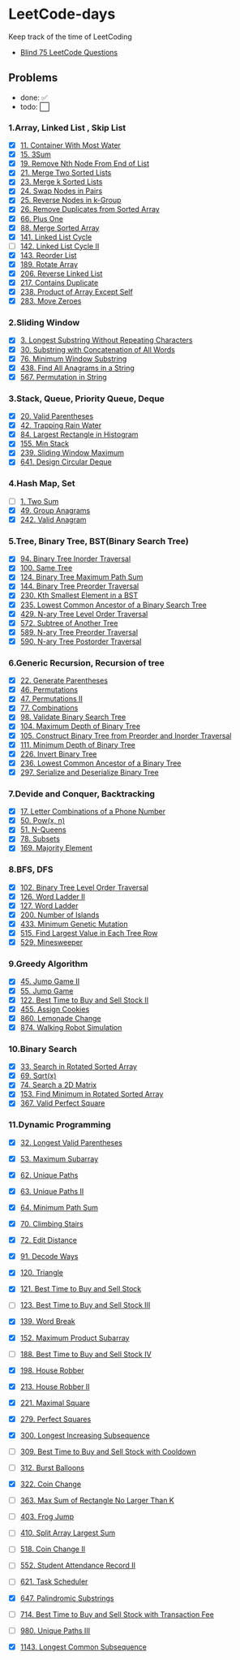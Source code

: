 # LeetCode-days

Keep track of the time of LeetCoding

* [Blind 75 LeetCode Questions](https://leetcode.com/discuss/general-discussion/460599/blind-75-leetcode-questions)

## Problems

* done: :white_check_mark: 
* todo: :white_large_square:

### 1.Array, Linked List , Skip List

* [x] [11. Container With Most Water](https://leetcode-cn.com/problems/container-with-most-water/)
* [x] [15. 3Sum](https://leetcode-cn.com/problems/3sum/)
* [x] [19. Remove Nth Node From End of List](https://leetcode-cn.com/problems/remove-nth-node-from-end-of-list/)
* [x] [21. Merge Two Sorted Lists](https://leetcode-cn.com/problems/merge-two-sorted-lists/)
* [x] [23. Merge k Sorted Lists](https://leetcode-cn.com/problems/merge-k-sorted-lists/)
* [x] [24. Swap Nodes in Pairs](https://leetcode-cn.com/problems/swap-nodes-in-pairs/)
* [x] [25. Reverse Nodes in k-Group](https://leetcode-cn.com/problems/reverse-nodes-in-k-group/)
* [x] [26. Remove Duplicates from Sorted Array](https://leetcode-cn.com/problems/remove-duplicates-from-sorted-array/)
* [x] [66. Plus One](https://leetcode-cn.com/problems/plus-one/)
* [x] [88. Merge Sorted Array](https://leetcode-cn.com/problems/merge-sorted-array/)
* [x] [141. Linked List Cycle](https://leetcode-cn.com/problems/linked-list-cycle/)
* [ ] [142. Linked List Cycle II](https://leetcode-cn.com/problems/linked-list-cycle-ii/)
* [x] [143. Reorder List](https://leetcode-cn.com/problems/reorder-list/)
* [x] [189. Rotate Array](https://leetcode-cn.com/problems/rotate-array/)
* [x] [206. Reverse Linked List](https://leetcode-cn.com/problems/reverse-linked-list/)
* [x] [217. Contains Duplicate](https://leetcode-cn.com/problems/contains-duplicate/)
* [x] [238. Product of Array Except Self](https://leetcode-cn.com/problems/product-of-array-except-self/)
* [x] [283. Move Zeroes](https://leetcode-cn.com/problems/move-zeroes/)

### 2.Sliding Window

* [x] [3. Longest Substring Without Repeating Characters](https://leetcode-cn.com/problems/longest-substring-without-repeating-characters/)
* [x] [30. Substring with Concatenation of All Words](https://leetcode-cn.com/problems/substring-with-concatenation-of-all-words/)
* [x] [76. Minimum Window Substring](https://leetcode-cn.com/problems/minimum-window-substring/)
* [x] [438. Find All Anagrams in a String](https://leetcode-cn.com/problems/find-all-anagrams-in-a-string/)
* [x] [567. Permutation in String](https://leetcode-cn.com/problems/permutation-in-string/)

### 3.Stack, Queue, Priority Queue, Deque

* [x] [20. Valid Parentheses](https://leetcode-cn.com/problems/valid-parentheses/)
* [x] [42. Trapping Rain Water](https://leetcode-cn.com/problems/trapping-rain-water/)
* [x] [84. Largest Rectangle in Histogram](https://leetcode-cn.com/problems/largest-rectangle-in-histogram/)
* [x] [155. Min Stack](https://leetcode-cn.com/problems/min-stack/)
* [x] [239. Sliding Window Maximum](https://leetcode-cn.com/problems/sliding-window-maximum/)
* [x] [641. Design Circular Deque](https://leetcode-cn.com/problems/design-circular-deque/)

### 4.Hash Map, Set

* [ ] [1. Two Sum](https://leetcode-cn.com/problems/two-sum/)
* [x] [49. Group Anagrams](https://leetcode-cn.com/problems/group-anagrams/)
* [x] [242. Valid Anagram](https://leetcode-cn.com/problems/valid-anagram/)

### 5.Tree, Binary Tree, BST(Binary Search Tree)

* [x] [94. Binary Tree Inorder Traversal](https://leetcode-cn.com/problems/binary-tree-inorder-traversal/)
* [x] [100. Same Tree](https://leetcode-cn.com/problems/same-tree/)
* [x] [124. Binary Tree Maximum Path Sum](https://leetcode-cn.com/problems/binary-tree-maximum-path-sum/)
* [x] [144. Binary Tree Preorder Traversal](https://leetcode-cn.com/problems/binary-tree-preorder-traversal/)
* [x] [230. Kth Smallest Element in a BST](https://leetcode-cn.com/problems/kth-smallest-element-in-a-bst/)
* [x] [235. Lowest Common Ancestor of a Binary Search Tree](https://leetcode-cn.com/problems/lowest-common-ancestor-of-a-binary-search-tree/)
* [x] [429. N-ary Tree Level Order Traversal](https://leetcode-cn.com/problems/n-ary-tree-level-order-traversal/)
* [x] [572. Subtree of Another Tree](https://leetcode-cn.com/problems/subtree-of-another-tree/)
* [x] [589. N-ary Tree Preorder Traversal](https://leetcode-cn.com/problems/n-ary-tree-preorder-traversal/)
* [x] [590. N-ary Tree Postorder Traversal](https://leetcode-cn.com/problems/n-ary-tree-postorder-traversal/)

### 6.Generic Recursion, Recursion of tree

* [x] [22. Generate Parentheses](https://leetcode-cn.com/problems/generate-parentheses/)
* [x] [46. Permutations](https://leetcode-cn.com/problems/permutations/)
* [x] [47. Permutations II](https://leetcode-cn.com/problems/permutations-ii/)
* [x] [77. Combinations](https://leetcode-cn.com/problems/combinations/)
* [x] [98. Validate Binary Search Tree](https://leetcode-cn.com/problems/validate-binary-search-tree/)
* [x] [104. Maximum Depth of Binary Tree](https://leetcode-cn.com/problems/maximum-depth-of-binary-tree/)
* [x] [105. Construct Binary Tree from Preorder and Inorder Traversal](https://leetcode-cn.com/problems/construct-binary-tree-from-preorder-and-inorder-traversal/)
* [x] [111. Minimum Depth of Binary Tree](https://leetcode-cn.com/problems/minimum-depth-of-binary-tree/)
* [x] [226. Invert Binary Tree](https://leetcode-cn.com/problems/invert-binary-tree/)
* [x] [236. Lowest Common Ancestor of a Binary Tree](https://leetcode-cn.com/problems/lowest-common-ancestor-of-a-binary-tree/)
* [x] [297. Serialize and Deserialize Binary Tree](https://leetcode-cn.com/problems/serialize-and-deserialize-binary-tree/)

### 7.Devide and Conquer, Backtracking

* [x] [17. Letter Combinations of a Phone Number](https://leetcode-cn.com/problems/letter-combinations-of-a-phone-number/)
* [x] [50. Pow(x, n)](https://leetcode-cn.com/problems/powx-n/)
* [x] [51. N-Queens](https://leetcode-cn.com/problems/n-queens/)
* [x] [78. Subsets](https://leetcode-cn.com/problems/subsets/)
* [x] [169. Majority Element](https://leetcode-cn.com/problems/majority-element/)

### 8.BFS, DFS

* [x] [102. Binary Tree Level Order Traversal](https://leetcode-cn.com/problems/binary-tree-level-order-traversal/)
* [x] [126. Word Ladder II](https://leetcode-cn.com/problems/word-ladder-ii/)
* [x] [127. Word Ladder](https://leetcode-cn.com/problems/word-ladder/)
* [x] [200. Number of Islands](https://leetcode-cn.com/problems/number-of-islands/)
* [x] [433. Minimum Genetic Mutation](https://leetcode-cn.com/problems/minimum-genetic-mutation/)
* [x] [515. Find Largest Value in Each Tree Row](https://leetcode-cn.com/problems/find-largest-value-in-each-tree-row/)
* [x] [529. Minesweeper](https://leetcode-cn.com/problems/minesweeper/)

### 9.Greedy Algorithm

* [x] [45. Jump Game II](https://leetcode-cn.com/problems/jump-game-ii/)
* [x] [55. Jump Game](https://leetcode-cn.com/problems/jump-game/)
* [x] [122. Best Time to Buy and Sell Stock II](https://leetcode-cn.com/problems/best-time-to-buy-and-sell-stock-ii/)
* [x] [455. Assign Cookies](https://leetcode-cn.com/problems/assign-cookies/)
* [x] [860. Lemonade Change](https://leetcode-cn.com/problems/lemonade-change/)
* [x] [874. Walking Robot Simulation](https://leetcode-cn.com/problems/walking-robot-simulation/)

### 10.Binary Search

* [x] [33. Search in Rotated Sorted Array](https://leetcode-cn.com/problems/search-in-rotated-sorted-array/)
* [x] [69. Sqrt(x)](https://leetcode-cn.com/problems/sqrtx/)
* [x] [74. Search a 2D Matrix](https://leetcode-cn.com/problems/search-a-2d-matrix/)
* [x] [153. Find Minimum in Rotated Sorted Array](https://leetcode-cn.com/problems/find-minimum-in-rotated-sorted-array/)
* [x] [367. Valid Perfect Square](https://leetcode-cn.com/problems/valid-perfect-square/)

### 11.Dynamic Programming

* [x] [32. Longest Valid Parentheses](https://leetcode-cn.com/problems/longest-valid-parentheses/)
* [x] [53. Maximum Subarray](https://leetcode-cn.com/problems/maximum-subarray/)
* [x] [62. Unique Paths](https://leetcode-cn.com/problems/unique-paths/)
* [x] [63. Unique Paths II](https://leetcode-cn.com/problems/unique-paths-ii/)
* [x] [64. Minimum Path Sum](https://leetcode-cn.com/problems/minimum-path-sum/)
* [x] [70. Climbing Stairs](https://leetcode-cn.com/problems/climbing-stairs/)
* [x] [72. Edit Distance](https://leetcode-cn.com/problems/edit-distance/)
* [x] [91. Decode Ways](https://leetcode-cn.com/problems/decode-ways/)
* [x] [120. Triangle](https://leetcode-cn.com/problems/triangle/)
* [x] [121. Best Time to Buy and Sell Stock](https://leetcode-cn.com/problems/best-time-to-buy-and-sell-stock/)
* [ ] [123. Best Time to Buy and Sell Stock III](https://leetcode-cn.com/problems/best-time-to-buy-and-sell-stock-iii/)
* [x] [139. Word Break](https://leetcode-cn.com/problems/word-break/)
* [x] [152. Maximum Product Subarray](https://leetcode-cn.com/problems/maximum-product-subarray/)
* [ ] [188. Best Time to Buy and Sell Stock IV](https://leetcode-cn.com/problems/best-time-to-buy-and-sell-stock-iv/)
* [x] [198. House Robber](https://leetcode-cn.com/problems/house-robber/)
* [x] [213. House Robber II](https://leetcode-cn.com/problems/house-robber-ii/)
* [x] [221. Maximal Square](https://leetcode-cn.com/problems/maximal-square/)
* [x] [279. Perfect Squares](https://leetcode-cn.com/problems/perfect-squares/)
* [x] [300. Longest Increasing Subsequence](https://leetcode-cn.com/problems/longest-increasing-subsequence/)
* [ ] [309. Best Time to Buy and Sell Stock with Cooldown](https://leetcode-cn.com/problems/best-time-to-buy-and-sell-stock-with-cooldown/)
* [ ] [312. Burst Balloons](https://leetcode-cn.com/problems/burst-balloons/)
* [x] [322. Coin Change](https://leetcode-cn.com/problems/coin-change/)
* [ ] [363. Max Sum of Rectangle No Larger Than K](https://leetcode-cn.com/problems/max-sum-of-rectangle-no-larger-than-k/)
* [ ] [403. Frog Jump](https://leetcode-cn.com/problems/frog-jump/)
* [ ] [410. Split Array Largest Sum](https://leetcode-cn.com/problems/split-array-largest-sum/)
* [ ] [518. Coin Change II](https://leetcode-cn.com/problems/coin-change-ii/)
* [ ] [552. Student Attendance Record II](https://leetcode-cn.com/problems/student-attendance-record-ii/)
* [ ] [621. Task Scheduler](https://leetcode-cn.com/problems/task-scheduler/)
* [x] [647. Palindromic Substrings](https://leetcode-cn.com/problems/palindromic-substrings/)
* [ ] [714. Best Time to Buy and Sell Stock with Transaction Fee](https://leetcode-cn.com/problems/best-time-to-buy-and-sell-stock-with-transaction-fee/)
* [ ] [980. Unique Paths III](https://leetcode-cn.com/problems/unique-paths-iii/)
* [x] [1143. Longest Common Subsequence](https://leetcode-cn.com/problems/longest-common-subsequence/)


